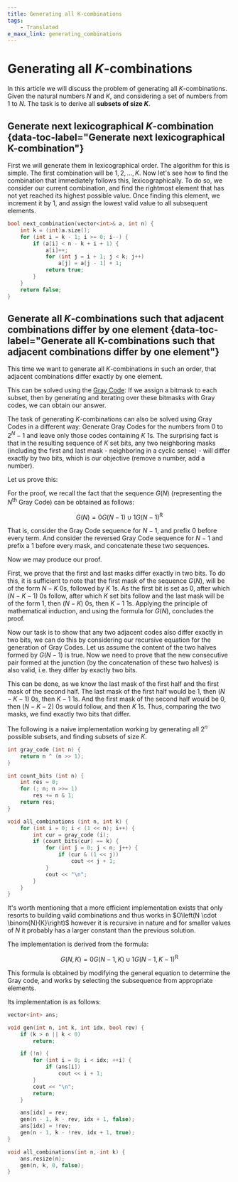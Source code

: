 ```yaml
---
title: Generating all K-combinations
tags:
    - Translated
e_maxx_link: generating_combinations
---
```


# Generating all $K$-combinations

In this article we will discuss the problem of generating all $K$-combinations. Given the natural numbers $N$ and $K$, and considering a set of numbers from $1$ to $N$. The task is to derive all **subsets of size $K$**.

## Generate next lexicographical $K$-combination {data-toc-label="Generate next lexicographical K-combination"}

First we will generate them in lexicographical order. The algorithm for this is simple. The first combination will be ${1, 2, ..., K}$. Now let's see how to find the combination that immediately follows this, lexicographically. To do so, we consider our current combination, and find the rightmost element that has not yet reached its highest possible value. Once finding this element, we increment it by $1$, and assign the lowest valid value to all subsequent elements.

```{.cpp file=next_combination}
bool next_combination(vector<int>& a, int n) {
    int k = (int)a.size();
    for (int i = k - 1; i >= 0; i--) {
        if (a[i] < n - k + i + 1) {
            a[i]++;
            for (int j = i + 1; j < k; j++)
                a[j] = a[j - 1] + 1;
            return true;
        }
    }
    return false;
}
```

## Generate all $K$-combinations such that adjacent combinations differ by one element {data-toc-label="Generate all K-combinations such that adjacent combinations differ by one element"}

This time we want to generate all $K$-combinations in such an order, that adjacent combinations differ exactly by one element.

This can be solved using the [Gray Code](../algebra/gray-code.md): If we assign a bitmask to each subset, then by generating and iterating over these bitmasks with Gray codes, we can obtain our answer.

The task of generating $K$-combinations can also be solved using Gray Codes in a different way: Generate Gray Codes for the numbers from $0$ to $2^N - 1$ and leave only those codes containing $K$ $1$s. The surprising fact is that in the resulting sequence of $K$ set bits, any two neighboring masks (including the first and last mask - neighboring in a cyclic sense) - will differ exactly by two bits, which is our objective (remove a number, add a number).

Let us prove this:

For the proof, we recall the fact that the sequence $G(N)$ (representing the $N$<sup>th</sup> Gray Code) can be obtained as follows:

$$G(N) = 0G(N-1) \cup 1G(N-1)^\text{R}$$

That is, consider the Gray Code sequence for $N-1$, and prefix $0$ before every term. And consider the reversed Gray Code sequence for $N-1$ and prefix a $1$ before every mask, and concatenate these two sequences.

Now we may produce our proof.

First, we prove that the first and last masks differ exactly in two bits. To do this, it is sufficient to note that the first mask of the sequence $G(N)$, will be of the form $N-K$ $0$s, followed by $K$ $1$s. As the first bit is set as $0$, after which $(N-K-1)$ $0$s follow, after which $K$ set bits follow and the last mask will be of the form $1$, then $(N-K)$ $0$s, then $K-1$ $1$s. Applying the principle of mathematical induction, and using the formula for $G(N)$, concludes the proof.

Now our task is to show that any two adjacent codes also differ exactly in two bits, we can do this by considering our recursive equation for the generation of Gray Codes. Let us assume the content of the two halves formed by $G(N-1)$ is true. Now we need to prove that the new consecutive pair formed at the junction (by the concatenation of these two halves) is also valid, i.e. they differ by exactly two bits.

This can be done, as we know the last mask of the first half and the first mask of the second half. The last mask of the first half would be $1$, then $(N-K-1)$ $0$s, then $K-1$ $1$s. And the first mask of the second half would be $0$, then $(N-K-2)$ $0$s would follow, and then $K$ $1$s. Thus, comparing the two masks, we find exactly two bits that differ.

The following is a naive implementation working by generating all $2^{n}$ possible subsets, and finding subsets of size $K$.

```{.cpp file=generate_all_combinations_naive}
int gray_code (int n) {
    return n ^ (n >> 1);
}

int count_bits (int n) {
    int res = 0;
    for (; n; n >>= 1)
        res += n & 1;
    return res;
}

void all_combinations (int n, int k) {
    for (int i = 0; i < (1 << n); i++) {
        int cur = gray_code (i);
        if (count_bits(cur) == k) {
            for (int j = 0; j < n; j++) {
                if (cur & (1 << j))
                    cout << j + 1;
            }
            cout << "\n";
        }
    }
}
```

It's worth mentioning that a more efficient implementation exists that only resorts to building valid combinations and thus works in $O\left(N \cdot \binom{N}{K}\right)$ however it is recursive in nature and for smaller values of $N$ it probably has a larger constant than the previous solution.

The implementation is derived from the formula:

$$G(N, K) = 0G(N-1, K) \cup 1G(N-1, K-1)^\text{R}$$

This formula is obtained by modifying the general equation to determine the Gray code, and works by selecting the subsequence from appropriate elements.

Its implementation is as follows:

```{.cpp file=generate_all_combinations_fast}
vector<int> ans;

void gen(int n, int k, int idx, bool rev) {
    if (k > n || k < 0)
        return;

    if (!n) {
        for (int i = 0; i < idx; ++i) {
            if (ans[i])
                cout << i + 1;
        }
        cout << "\n";
        return;
    }

    ans[idx] = rev;
    gen(n - 1, k - rev, idx + 1, false);
    ans[idx] = !rev;
    gen(n - 1, k - !rev, idx + 1, true);
}

void all_combinations(int n, int k) {
    ans.resize(n);
    gen(n, k, 0, false);
}
```
